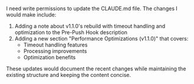 I need write permissions to update the CLAUDE.md file. The changes I would make include:

1. Adding a note about v1.1.0's rebuild with timeout handling and optimization to the Pre-Push Hook description
2. Adding a new section "Performance Optimizations (v1.1.0)" that covers:
   - Timeout handling features
   - Processing improvements
   - Optimization benefits

These updates would document the recent changes while maintaining the existing structure and keeping the content concise.
